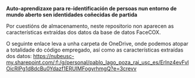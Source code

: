 **Auto-aprendizaxe para re-identificación de persoas nun entorno de mundo aberto sen identidades coñecidas de partida**

Por cuestións de almacenamento, neste repositorio non aparecen as características extraídas dos datos da base de datos FaceCOX.

O seguinte enlace leva a unha carpeta de OneDrive, onde podemos atopar a totalidade do código empregado, así como as características extraídas dos datos:
https://nubeusc-my.sharepoint.com/:f:/g/personal/pablo_lago_poza_rai_usc_es/Erlnz4evFvlOicRlPg1d8dcBu0Ydazf1ERUIMFogyrhmgQ?e=3crevv
